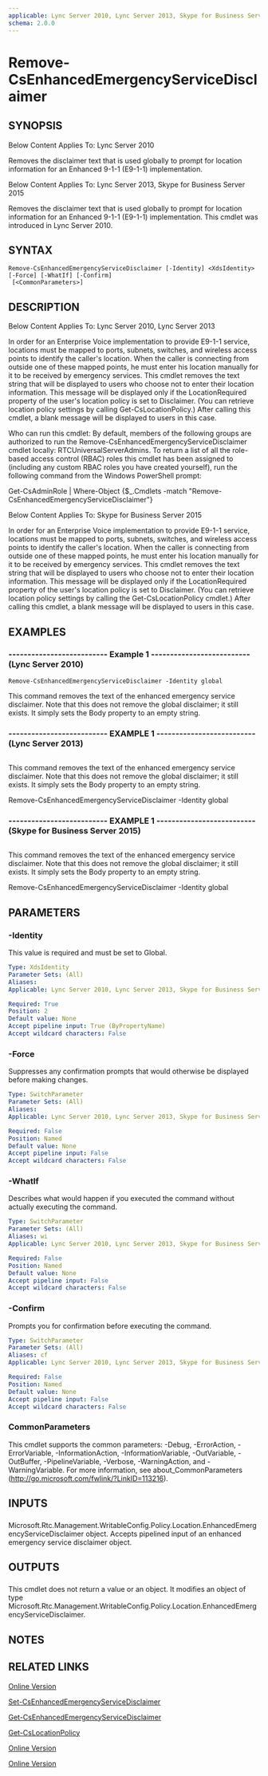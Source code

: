 ```yaml
---
applicable: Lync Server 2010, Lync Server 2013, Skype for Business Server 2015
schema: 2.0.0
---
```


# Remove-CsEnhancedEmergencyServiceDisclaimer

## SYNOPSIS
Below Content Applies To: Lync Server 2010

Removes the disclaimer text that is used globally to prompt for location information for an Enhanced 9-1-1 (E9-1-1) implementation.

Below Content Applies To: Lync Server 2013, Skype for Business Server 2015

Removes the disclaimer text that is used globally to prompt for location information for an Enhanced 9-1-1 (E9-1-1) implementation.
This cmdlet was introduced in Lync Server 2010.



## SYNTAX

```
Remove-CsEnhancedEmergencyServiceDisclaimer [-Identity] <XdsIdentity> [-Force] [-WhatIf] [-Confirm]
 [<CommonParameters>]
```

## DESCRIPTION
Below Content Applies To: Lync Server 2010, Lync Server 2013

In order for an Enterprise Voice implementation to provide E9-1-1 service, locations must be mapped to ports, subnets, switches, and wireless access points to identify the caller's location.
When the caller is connecting from outside one of these mapped points, he must enter his location manually for it to be received by emergency services.
This cmdlet removes the text string that will be displayed to users who choose not to enter their location information.
This message will be displayed only if the LocationRequired property of the user's location policy is set to Disclaimer.
(You can retrieve location policy settings by calling Get-CsLocationPolicy.) After calling this cmdlet, a blank message will be displayed to users in this case.

Who can run this cmdlet: By default, members of the following groups are authorized to run the Remove-CsEnhancedEmergencyServiceDisclaimer cmdlet locally: RTCUniversalServerAdmins.
To return a list of all the role-based access control (RBAC) roles this cmdlet has been assigned to (including any custom RBAC roles you have created yourself), run the following command from the Windows PowerShell prompt:

Get-CsAdminRole | Where-Object {$_.Cmdlets -match "Remove-CsEnhancedEmergencyServiceDisclaimer"}

Below Content Applies To: Skype for Business Server 2015

In order for an Enterprise Voice implementation to provide E9-1-1 service, locations must be mapped to ports, subnets, switches, and wireless access points to identify the caller's location.
When the caller is connecting from outside one of these mapped points, he must enter his location manually for it to be received by emergency services.
This cmdlet removes the text string that will be displayed to users who choose not to enter their location information.
This message will be displayed only if the LocationRequired property of the user's location policy is set to Disclaimer.
(You can retrieve location policy settings by calling the Get-CsLocationPolicy cmdlet.) After calling this cmdlet, a blank message will be displayed to users in this case.



## EXAMPLES

### -------------------------- Example 1 -------------------------- (Lync Server 2010)
```
Remove-CsEnhancedEmergencyServiceDisclaimer -Identity global
```

This command removes the text of the enhanced emergency service disclaimer.
Note that this does not remove the global disclaimer; it still exists.
It simply sets the Body property to an empty string.

### -------------------------- EXAMPLE 1 -------------------------- (Lync Server 2013)
```

```

This command removes the text of the enhanced emergency service disclaimer.
Note that this does not remove the global disclaimer; it still exists.
It simply sets the Body property to an empty string.

Remove-CsEnhancedEmergencyServiceDisclaimer -Identity global

### -------------------------- EXAMPLE 1 -------------------------- (Skype for Business Server 2015)
```

```

This command removes the text of the enhanced emergency service disclaimer.
Note that this does not remove the global disclaimer; it still exists.
It simply sets the Body property to an empty string.

Remove-CsEnhancedEmergencyServiceDisclaimer -Identity global

## PARAMETERS

### -Identity
This value is required and must be set to Global.

```yaml
Type: XdsIdentity
Parameter Sets: (All)
Aliases: 
Applicable: Lync Server 2010, Lync Server 2013, Skype for Business Server 2015

Required: True
Position: 2
Default value: None
Accept pipeline input: True (ByPropertyName)
Accept wildcard characters: False
```

### -Force
Suppresses any confirmation prompts that would otherwise be displayed before making changes.

```yaml
Type: SwitchParameter
Parameter Sets: (All)
Aliases: 
Applicable: Lync Server 2010, Lync Server 2013, Skype for Business Server 2015

Required: False
Position: Named
Default value: None
Accept pipeline input: False
Accept wildcard characters: False
```

### -WhatIf
Describes what would happen if you executed the command without actually executing the command.

```yaml
Type: SwitchParameter
Parameter Sets: (All)
Aliases: wi
Applicable: Lync Server 2010, Lync Server 2013, Skype for Business Server 2015

Required: False
Position: Named
Default value: None
Accept pipeline input: False
Accept wildcard characters: False
```

### -Confirm
Prompts you for confirmation before executing the command.

```yaml
Type: SwitchParameter
Parameter Sets: (All)
Aliases: cf
Applicable: Lync Server 2010, Lync Server 2013, Skype for Business Server 2015

Required: False
Position: Named
Default value: None
Accept pipeline input: False
Accept wildcard characters: False
```

### CommonParameters
This cmdlet supports the common parameters: -Debug, -ErrorAction, -ErrorVariable, -InformationAction, -InformationVariable, -OutVariable, -OutBuffer, -PipelineVariable, -Verbose, -WarningAction, and -WarningVariable. For more information, see about_CommonParameters (http://go.microsoft.com/fwlink/?LinkID=113216).

## INPUTS

###  
Microsoft.Rtc.Management.WritableConfig.Policy.Location.EnhancedEmergencyServiceDisclaimer object.
Accepts pipelined input of an enhanced emergency service disclaimer object.

## OUTPUTS

###  
This cmdlet does not return a value or an object.
It modifies an object of type Microsoft.Rtc.Management.WritableConfig.Policy.Location.EnhancedEmergencyServiceDisclaimer.

## NOTES

## RELATED LINKS

[Online Version](http://technet.microsoft.com/EN-US/library/30a5aa8c-04b8-4c1f-92b3-88c86bf69a52(OCS.14).aspx)

[Set-CsEnhancedEmergencyServiceDisclaimer]()

[Get-CsEnhancedEmergencyServiceDisclaimer]()

[Get-CsLocationPolicy]()

[Online Version](http://technet.microsoft.com/EN-US/library/30a5aa8c-04b8-4c1f-92b3-88c86bf69a52(OCS.15).aspx)

[Online Version](http://technet.microsoft.com/EN-US/library/30a5aa8c-04b8-4c1f-92b3-88c86bf69a52(OCS.16).aspx)

